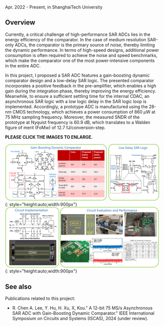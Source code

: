 Apr. 2022 - Present, in ShanghaiTech University

## Overview

Currently, a critical challenge of high-performance SAR ADCs lies in the energy efficiency of the comparator. In the case of medium resolution SAR-only ADCs, the comparator is the primary source of noise, thereby limiting the dynamic performance. In terms of high-speed designs, additional power consumption is often required to achieve the noise and speed benchmarks, which make the comparator one of the most power-intensive components in the entire ADC. 

In this project, I proposed a SAR ADC features a gain-boosting dynamic comparator design and a low-delay SAR logic. The presented comparator incorporates a positive feedback in the pre-amplifier, which enables a high gain during the integration phase, thereby improving the energy efficiency. Meanwhile, to ensure a sufficient settling time for the internal CDAC, an asynchronous SAR logic with a low logic delay in the SAR logic loop is implemented. Accordingly, a prototype ADC is manufactured using the 28-nm CMOS technology, which achieves a power consumption of 860 $\mu$W at 75 MHz sampling frequency. Moreover, the measured SNDR of the prototype at Nyquist frequency is 60.9 dB, which translates to a Walden figure of merit (FoMw) of 12.7 fJ/conversion-step.

**PLEASE CLICK THE IMAGES TO ENLARGE.**

![](./img/pic1.PNG){: style="height:auto;width:900px"}
![](./img/pic2.PNG){: style="height:auto;width:900px"}

## See also

Publications related to this project\:

*  R. Chen A. Lee, Y. Hu, H. Xu,  X, Kou." A 12-bit 75 MS/s Asynchronous SAR ADC with Gain-Boosting Dynamic Comparator." IEEE International Symposium on Circuits and Systems (ISCAS), 2024 (under review).

